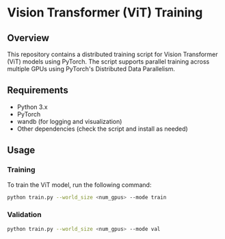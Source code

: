 # Vision Transformer (ViT) Training

## Overview

This repository contains a distributed training script for Vision Transformer (ViT) models using PyTorch. The script supports parallel training across multiple GPUs using PyTorch's Distributed Data Parallelism.

## Requirements

- Python 3.x
- PyTorch
- wandb (for logging and visualization)
- Other dependencies (check the script and install as needed)

## Usage

### Training

To train the ViT model, run the following command:

```bash
python train.py --world_size <num_gpus> --mode train
```
### Validation

```bash
python train.py --world_size <num_gpus> --mode val
```
